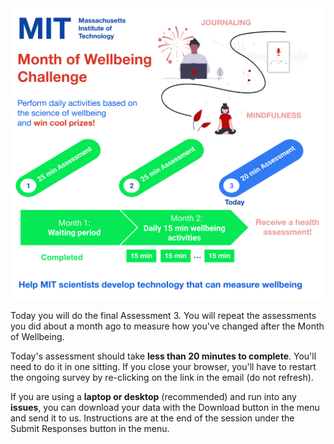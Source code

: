 

<img src="https://raw.githubusercontent.com/danielmlow/WellBeingStudy_assessment3/master/protocol/wellbeing_logo_assessment3.svg" alt="drawing" width="500"/>  

Today you will do the final Assessment 3. You will repeat the assessments you did about a month ago to measure how you've changed after the Month of Wellbeing.

Today's assessment should take **less than 20 minutes to complete**. You'll need to do it in one sitting. If you close your browser, you'll have to restart the ongoing survey by re-clicking on the link in the email (do not refresh).

If you are using a **laptop or desktop** (recommended) and run into any **issues**, you can download your data with the Download button in the menu and send it to us. Instructions are at the end of the session under the Submit Responses button in the menu.




